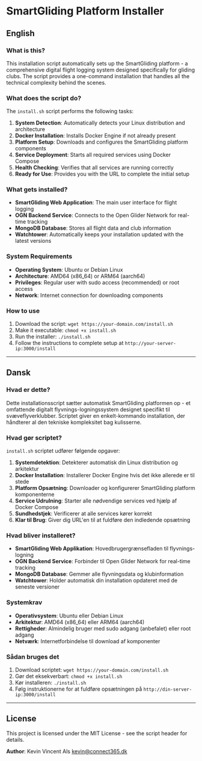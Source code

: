 # SmartGliding Platform Installer

## English

### What is this?

This installation script automatically sets up the SmartGliding platform - a comprehensive digital flight logging system designed specifically for gliding clubs. The script provides a one-command installation that handles all the technical complexity behind the scenes.

### What does the script do?

The `install.sh` script performs the following tasks:

1. **System Detection**: Automatically detects your Linux distribution and architecture
2. **Docker Installation**: Installs Docker Engine if not already present
3. **Platform Setup**: Downloads and configures the SmartGliding platform components
4. **Service Deployment**: Starts all required services using Docker Compose
5. **Health Checking**: Verifies that all services are running correctly
6. **Ready for Use**: Provides you with the URL to complete the initial setup

### What gets installed?

- **SmartGliding Web Application**: The main user interface for flight logging
- **OGN Backend Service**: Connects to the Open Glider Network for real-time tracking
- **MongoDB Database**: Stores all flight data and club information
- **Watchtower**: Automatically keeps your installation updated with the latest versions

### System Requirements

- **Operating System**: Ubuntu or Debian Linux
- **Architecture**: AMD64 (x86_64) or ARM64 (aarch64)
- **Privileges**: Regular user with sudo access (recommended) or root access
- **Network**: Internet connection for downloading components

### How to use

1. Download the script: `wget https://your-domain.com/install.sh`
2. Make it executable: `chmod +x install.sh`
3. Run the installer: `./install.sh`
4. Follow the instructions to complete setup at `http://your-server-ip:3000/install`

---

## Dansk

### Hvad er dette?

Dette installationsscript sætter automatisk SmartGliding platformen op - et omfattende digitalt flyvnings-logningssystem designet specifikt til svæveflyverklubber. Scriptet giver en enkelt-kommando installation, der håndterer al den tekniske kompleksitet bag kulisserne.

### Hvad gør scriptet?

`install.sh` scriptet udfører følgende opgaver:

1. **Systemdetektion**: Detekterer automatisk din Linux distribution og arkitektur
2. **Docker Installation**: Installerer Docker Engine hvis det ikke allerede er til stede
3. **Platform Opsætning**: Downloader og konfigurerer SmartGliding platform komponenterne
4. **Service Udrulning**: Starter alle nødvendige services ved hjælp af Docker Compose
5. **Sundhedstjek**: Verificerer at alle services kører korrekt
6. **Klar til Brug**: Giver dig URL'en til at fuldføre den indledende opsætning

### Hvad bliver installeret?

- **SmartGliding Web Applikation**: Hovedbrugergrænsefladen til flyvnings-logning
- **OGN Backend Service**: Forbinder til Open Glider Network for real-time tracking
- **MongoDB Database**: Gemmer alle flyvningsdata og klubinformation
- **Watchtower**: Holder automatisk din installation opdateret med de seneste versioner

### Systemkrav

- **Operativsystem**: Ubuntu eller Debian Linux
- **Arkitektur**: AMD64 (x86_64) eller ARM64 (aarch64)
- **Rettigheder**: Almindelig bruger med sudo adgang (anbefalet) eller root adgang
- **Netværk**: Internetforbindelse til download af komponenter

### Sådan bruges det

1. Download scriptet: `wget https://your-domain.com/install.sh`
2. Gør det eksekverbart: `chmod +x install.sh`
3. Kør installeren: `./install.sh`
4. Følg instruktionerne for at fuldføre opsætningen på `http://din-server-ip:3000/install`

---

## License

This project is licensed under the MIT License - see the script header for details.

**Author**: Kevin Vincent Als <kevin@connect365.dk> 